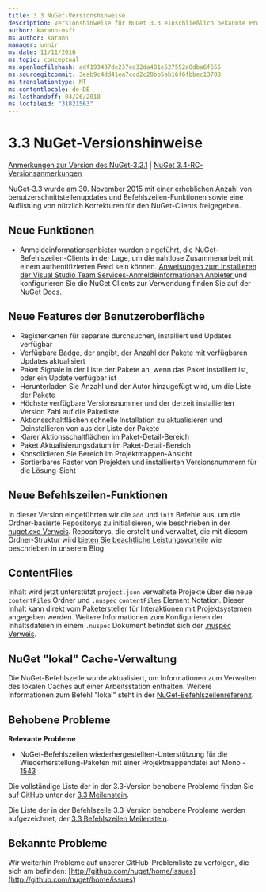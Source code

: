 ```yaml
---
title: 3.3 NuGet-Versionshinweise
description: Versionshinweise für NuGet 3.3 einschließlich bekannte Probleme, Fehlerbehebungen, Funktionen und Archivierung von dcrs Design.
author: karann-msft
ms.author: karann
manager: unnir
ms.date: 11/11/2016
ms.topic: conceptual
ms.openlocfilehash: adf193437de237ed32da481e627552a8dba6f656
ms.sourcegitcommit: 3eab9c4dd41ea7ccd2c28bb5ab16f6fbbec13708
ms.translationtype: MT
ms.contentlocale: de-DE
ms.lasthandoff: 04/26/2018
ms.locfileid: "31821563"
---
```

# <a name="nuget-33-release-notes"></a>3.3 NuGet-Versionshinweise

[Anmerkungen zur Version des NuGet-3.2.1](../release-notes/nuget-3.2.1.md) | [NuGet 3.4-RC-Versionsanmerkungen](../release-notes/nuget-3.4-RC.md)

NuGet-3.3 wurde am 30. November 2015 mit einer erheblichen Anzahl von benutzerschnittstellenupdates und Befehlszeilen-Funktionen sowie eine Auflistung von nützlich Korrekturen für den NuGet-Clients freigegeben.

## <a name="new-features"></a>Neue Funktionen

* Anmeldeinformationsanbieter wurden eingeführt, die NuGet-Befehlszeilen-Clients in der Lage, um die nahtlose Zusammenarbeit mit einem authentifizierten Feed sein können. [Anweisungen zum Installieren der Visual Studio Team Services-Anmeldeinformationen Anbieter ](../api/nuget-exe-credential-providers.md) und konfigurieren Sie die NuGet Clients zur Verwendung finden Sie auf der NuGet Docs.

## <a name="new-user-interface-features"></a>Neue Features der Benutzeroberfläche

* Registerkarten für separate durchsuchen, installiert und Updates verfügbar
* Verfügbare Badge, der angibt, der Anzahl der Pakete mit verfügbaren Updates aktualisiert
* Paket Signale in der Liste der Pakete an, wenn das Paket installiert ist, oder ein Update verfügbar ist
* Herunterladen Sie Anzahl und der Autor hinzugefügt wird, um die Liste der Pakete
* Höchste verfügbare Versionsnummer und der derzeit installierten Version Zahl auf die Paketliste
* Aktionsschaltflächen schnelle Installation zu aktualisieren und Deinstallieren von aus der Liste der Pakete
* Klarer Aktionsschaltflächen im Paket-Detail-Bereich
* Paket Aktualisierungsdatum im Paket-Detail-Bereich
* Konsolidieren Sie Bereich im Projektmappen-Ansicht
* Sortierbares Raster von Projekten und installierten Versionsnummern für die Lösung-Sicht

## <a name="new-command-line-features"></a>Neue Befehlszeilen-Funktionen

In dieser Version eingeführten wir die `add` und `init` Befehle aus, um die Ordner-basierte Repositorys zu initialisieren, wie beschrieben in der [nuget.exe Verweis](../tools/nuget-exe-cli-reference.md). Repositorys, die erstellt und verwaltet, die mit diesem Ordner-Struktur wird [bieten Sie beachtliche Leistungsvorteile](http://blog.nuget.org/20150922/Accelerate-Package-Source.html) wie beschrieben in unserem Blog.

## <a name="contentfiles"></a>ContentFiles

Inhalt wird jetzt unterstützt `project.json` verwaltete Projekte über die neue `contentFiles` Ordner und `.nuspec` `contentFiles` Element Notation.  Dieser Inhalt kann direkt vom Paketersteller für Interaktionen mit Projektsystemen angegeben werden.  Weitere Informationen zum Konfigurieren der Inhaltsdateien in einem `.nuspec` Dokument befindet sich der [.nuspec Verweis](../reference/nuspec.md).

## <a name="nuget-locals-cache-management"></a>NuGet "lokal" Cache-Verwaltung

Die NuGet-Befehlszeile wurde aktualisiert, um Informationen zum Verwalten des lokalen Caches auf einer Arbeitsstation enthalten.  Weitere Informationen zum Befehl "lokal" steht in der [NuGet-Befehlszeilenreferenz](../tools/cli-ref-locals.md).

## <a name="fixed-issues"></a>Behobene Probleme

**Relevante Probleme**

* NuGet-Befehlszeilen wiederhergestellten-Unterstützung für die Wiederherstellung-Paketen mit einer Projektmappendatei auf Mono - [1543](https://github.com/NuGet/Home/issues/1543)

Die vollständige Liste der in der 3.3-Version behobene Probleme finden Sie auf GitHub unter der [3.3 Meilenstein](https://github.com/NuGet/Home/issues?q=is%3Aissue+milestone%3A3.3.0+is%3Aclosed).

Die Liste der in der Befehlszeile 3.3-Version behobene Probleme werden aufgezeichnet, der [3.3 Befehlszeilen Meilenstein](https://github.com/NuGet/Home/issues?q=is%3Aissue+is%3Aclosed+milestone%3A3.3.0-commandline).

## <a name="known-issues"></a>Bekannte Probleme

Wir weiterhin Probleme auf unserer GitHub-Problemliste zu verfolgen, die sich am befinden: [http://github.com/nuget/home/issues](http://github.com/nuget/home/issues)
